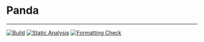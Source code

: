 # Panda

---

[![Build](https://github.com/a-soltysik/Panda/actions/workflows/build.yml/badge.svg)](https://github.com/a-soltysik/Panda/actions/workflows/build.yml)
[![Static Analysis](https://github.com/a-soltysik/Panda/actions/workflows/static-analysis.yml/badge.svg)](https://github.com/a-soltysik/Panda/actions/workflows/static-analysis.yml)
[![Formatting Check](https://github.com/a-soltysik/Panda/actions/workflows/clang-format.yml/badge.svg)](https://github.com/a-soltysik/Panda/actions/workflows/clang-format.yml)



